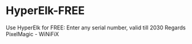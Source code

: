 # HyperElk-FREE

Use HyperElk for FREE:
Enter any serial number, valid till 2030
Regards PixelMagic - WiNiFiX
